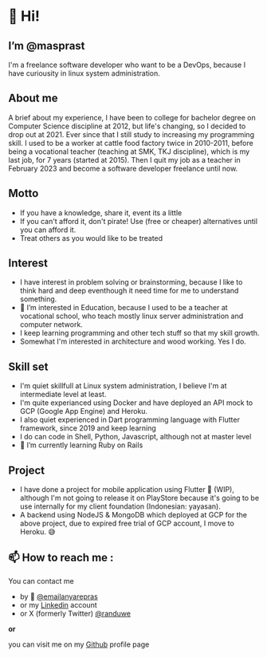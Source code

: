 # 👋 Hi!
## I’m @masprast
I'm a freelance software developer who want to be a DevOps, because I have curiousity in linux system administration.

## About me
A brief about my experience, I have been to college for bachelor degree on Computer Science discipline at 2012, but life's changing, so I decided to drop out at 2021. Ever since that I still study to increasing my programming skill. I used to be a worker at cattle food factory twice in 2010-2011, before being a vocational teacher (teaching at SMK, TKJ discipline), which is my last job, for 7 years (started at 2015). Then I quit my job as a teacher in February 2023 and become a software developer freelance until now.

## Motto
- If you have a knowledge, share it, event its a little
- If you can't afford it, don't pirate! Use (free or cheaper) alternatives until you can afford it.
- Treat others as you would like to be treated

## Interest
- I have interest in problem solving or brainstorming, because I like to think hard and deep eventhough it need time for me to understand something.
- 👀 I’m interested in Education, because I used to be a teacher at vocational school, who teach mostly linux server administration and computer network.
- I keep learning programming and other tech stuff so that my skill growth.
- Somewhat I'm interested in architecture and wood working. Yes I do.

## Skill set
- I'm quiet skillfull at Linux system administration, I believe I'm at intermediate level at least.
- I'm quite experianced using Docker and have deployed an API mock to GCP (Google App Engine) and Heroku.
- I also quiet experienced in Dart programming language with Flutter framework, since 2019 and keep learning
- I do can code in Shell, Python, Javascript, although not at master level
- 🌱 I’m currently learning Ruby on Rails

## Project
- I have done a project for mobile application using Flutter 📱 (WIP), although I'm not going to release it on PlayStore because it's going to be use internally for my client foundation (Indonesian: yayasan).
- A backend using NodeJS & MongoDB which deployed at GCP for the above project, due to expired free trial of GCP account, I move to Heroku. 😅

## 📫 How to reach me :
You can contact me
- by 📧 [@emailanyarepras](mailto:emailanyarepras@gmail.com)
- or my [Linkedin](https://www.linkedin.com/in/masprast) account
- or X (formerly Twitter) [@randuwe](https://twitter.com/randuwe)

**or**

you can visit me on my [Github](https://github.com/masprast) profile page
